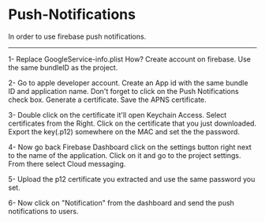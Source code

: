 # Push-Notifications

In order to use firebase push notifications.

----------------------------------------------
1- Replace GoogleService-info.plist
How? Create account on firebase. Use the same bundleID as the project. 

2- Go to apple developer account.
Create an App id with the same bundle ID and application name. Don't forget to click on the Push Notifications check box.
Generate a certificate. Save the APNS certificate.

3- Double click on the certificate it'll open Keychain Access. Select certificates from the Right. Click on the certificate that you just downloaded.
Export the key(.p12) somewhere on the MAC and set the the password.

4- Now go back Firebase Dashboard click on the settings button right next to the name of the application. Click on it and go to the project settings. From there select Cloud messaging.

5- Upload the p12 certificate you extracted and use the same password you set.

6- Now click on "Notification" from the dashboard and send the push notifications to users.
